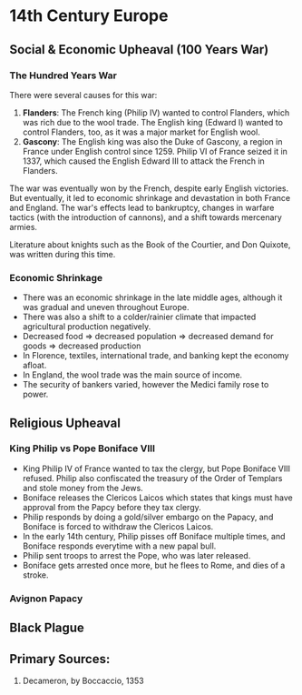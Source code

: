 # 14th Century Europe

## Social & Economic Upheaval (100 Years War)

### The Hundred Years War

There were several causes for this war:
1. **Flanders**: The French king (Philip IV) wanted to control Flanders, which was rich due to the wool trade. The English king (Edward I) wanted to control Flanders, too, as it was a major market for English wool.
2. **Gascony**: The English king was also the Duke of Gascony, a region in France under English control since 1259. Philip VI of France seized it in 1337, which caused the English Edward III to attack the French in Flanders.

The war was eventually won by the French, despite early English victories. But eventually, it led to economic shrinkage and devastation in both France and England. The war's effects lead to bankruptcy, changes in warfare tactics (with the introduction of cannons), and a shift towards mercenary armies. 

Literature about knights such as the Book of the Courtier, and Don Quixote, was written during this time.

### Economic Shrinkage

- There was an economic shrinkage in the late middle ages, although it was gradual and uneven throughout Europe. 
- There was also a shift to a colder/rainier climate that impacted agricultural production negatively. 
- Decreased food => decreased population => decreased demand for goods => decreased production
- In Florence, textiles, international trade, and banking kept the economy afloat.
- In England, the wool trade was the main source of income.
- The security of bankers varied, however the Medici family rose to power.



## Religious Upheaval

### King Philip vs Pope Boniface VIII

- King Philip IV of France wanted to tax the clergy, but Pope Boniface VIII refused. Philip also confiscated the treasury of the Order of Templars and stole money from the Jews.
- Boniface releases the Clericos Laicos which states that kings must have approval from the Papcy before they tax clergy. 
- Philip responds by doing a gold/silver embargo on the Papacy, and Boniface is forced to withdraw the Clericos Laicos.
- In the early 14th century, Philip pisses off Boniface multiple times, and Boniface responds everytime with a new papal bull.
- Philip sent troops to arrest the Pope, who was later released.
- Boniface gets arrested once more, but he flees to Rome, and dies of a stroke.


### Avignon Papacy



## Black Plague



## Primary Sources:

1. Decameron, by Boccaccio, 1353